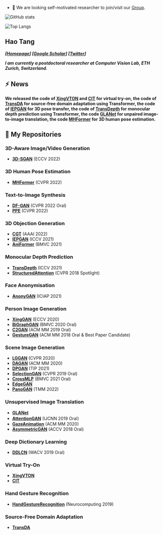 - 👯 We are looking self-motivated researcher to join/visit our [Group](https://ha0tang.github.io/).

![GitHub stats](https://github-readme-stats.vercel.app/api?username=Ha0Tang&show_icons=true&theme=radical)  

![Top Langs](https://github-readme-stats.vercel.app/api/top-langs/?username=Ha0Tang&show_icons=true&theme=radical)

## Hao Tang
_**[[Homepage](https://ha0tang.github.io/)] [[Google Scholar](https://scholar.google.com/citations?user=9zJkeEMAAAAJ&hl=en)] [[Twitter](https://twitter.com/HaoTang_ai)]**_

<!-- _**I am currently a postdoctoral researcher at Computer Vision Lab, ETH Zurich, Switzerland.**_ -->
_**I am currently a postdoctoral researcher at Computer Vision Lab, ETH Zurich, Switzerland.**_

## ⚡  **News**
**We released the code of [XingVTON](https://github.com/Ha0Tang/XingVTON) and [CIT](https://github.com/Amazingren/CIT) for virtual try-on, the code of [TransDA](https://github.com/ygjwd12345/TransDA) for source-free domain adaptation using Transformer, the code of [IEPGAN](https://github.com/mikecheninoulu/Unsupervised_IEPGAN) for 3D pose transfer, the code of [TransDepth](https://github.com/ygjwd12345/TransDepth) for monocular depth prediction using Transformer, the code [GLANet](https://github.com/ygjwd12345/GLANet) for unpaired image-to-image translation, the code [MHFormer](https://github.com/Vegetebird/MHFormer) for 3D human pose estimation.**

## 🌱 **My Repositories**
### 3D-Aware Image/Video Generation
- **[3D-SGAN](https://github.com/zhangqianhui/3DSGAN)** (ECCV 2022)

### 3D Human Pose Estimation
- **[MHFormer](https://github.com/Vegetebird/MHFormer)** (CVPR 2022)

### Text-to-Image Synthesis
- **[DF-GAN](https://github.com/tobran/DF-GAN)** (CVPR 2022 Oral)
- **[PPE](https://github.com/zipengxuc/PPE-Pytorch)** (CVPR 2022)

### 3D Objection Generation
- **[CGT](https://github.com/mikecheninoulu/CGT)** (AAAI 2022)
- **[IEPGAN](https://github.com/mikecheninoulu/Unsupervised_IEPGAN)** (ICCV 2021)
- **[AniFormer](https://github.com/mikecheninoulu/AniFormer)** (BMVC 2021)

### Monocular Depth Prediction
- **[TransDepth](https://github.com/ygjwd12345/TransDepth)** (ICCV 2021)
- **[StructuredAttention](https://github.com/danxuhk/StructuredAttentionDepthEstimation)** (CVPR 2018 Spotlight)

### Face Anonymisation
- **[AnonyGAN](https://github.com/Fodark/anonygan)** (ICIAP 2021)

### Person Image Generation 
- **[XingGAN](https://github.com/Ha0Tang/XingGAN)** (ECCV 2020)
- **[BiGraphGAN](https://github.com/Ha0Tang/BiGraphGAN)** (BMVC 2020 Oral)
- **[C2GAN](https://github.com/Ha0Tang/C2GAN)** (ACM MM 2019 Oral)
- **[GestureGAN](https://github.com/Ha0Tang/GestureGAN)** (ACM MM 2018 Oral & Best Paper Candidate)

### Scene Image Generation
- **[LGGAN](https://github.com/Ha0Tang/LGGAN)** (CVPR 2020)
- **[DAGAN](https://github.com/Ha0Tang/DAGAN)** (ACM MM 2020)
- **[DPGAN](https://github.com/Ha0Tang/DPGAN)** (TIP 2021)
- **[SelectionGAN](https://github.com/Ha0Tang/SelectionGAN)** (CVPR 2019 Oral)
- **[CrossMLP](https://github.com/Amazingren/CrossMLP)** (BMVC 2021 Oral)
- **[EdgeGAN](https://github.com/Ha0Tang/EdgeGAN)**
- **[PanoGAN](https://github.com/sswuai/PanoGAN)** (TMM 2022)

### Unsupervised Image Translation
- **[GLANet](https://github.com/ygjwd12345/GLANet)**
- **[AttentionGAN](https://github.com/Ha0Tang/AttentionGAN)** (IJCNN 2019 Oral）
- **[GazeAnimation](https://github.com/zhangqianhui/GazeAnimation)** (ACM MM 2020)
- **[AsymmetricGAN](https://github.com/Ha0Tang/AsymmetricGAN)** (ACCV 2018 Oral)

### Deep Dictionary Learning
- **[DDLCN](https://github.com/Ha0Tang/DDLCN)** (WACV 2019 Oral)

### Virtual Try-On
- **[XingVTON](https://github.com/Ha0Tang/XingVTON)**
- **[CIT](https://github.com/Amazingren/CIT)**

### Hand Gesture Recognition
- **[HandGestureRecognition](https://github.com/Ha0Tang/HandGestureRecognition)** (Neurocomputing 2019)

### Source-Free Domain Adaptation
- **[TransDA](https://github.com/ygjwd12345/TransDA)**
